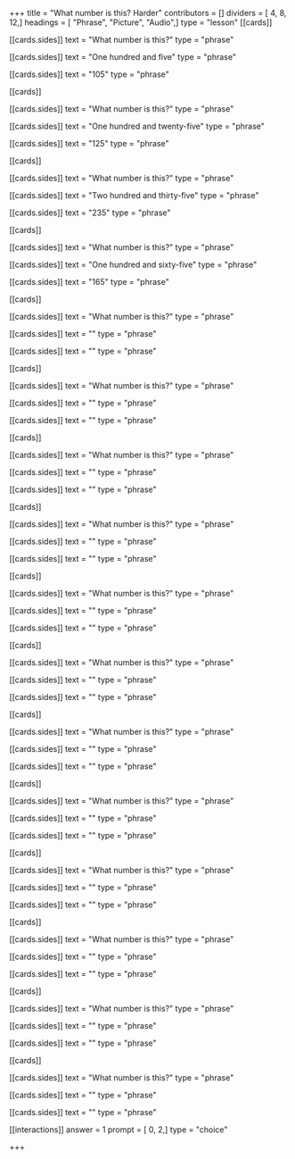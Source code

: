 +++
title = "What number is this? Harder"
contributors = []
dividers = [ 4, 8, 12,]
headings = [ "Phrase", "Picture", "Audio",]
type = "lesson"
[[cards]]

[[cards.sides]]
text = "What number is this?"
type = "phrase"

[[cards.sides]]
text = "One hundred and five"
type = "phrase"

[[cards.sides]]
text = "105"
type = "phrase"

[[cards]]

[[cards.sides]]
text = "What number is this?"
type = "phrase"

[[cards.sides]]
text = "One hundred and twenty-five"
type = "phrase"

[[cards.sides]]
text = "125"
type = "phrase"

[[cards]]

[[cards.sides]]
text = "What number is this?"
type = "phrase"

[[cards.sides]]
text = "Two hundred and thirty-five"
type = "phrase"

[[cards.sides]]
text = "235"
type = "phrase"

[[cards]]

[[cards.sides]]
text = "What number is this?"
type = "phrase"

[[cards.sides]]
text = "One hundred and sixty-five"
type = "phrase"

[[cards.sides]]
text = "165"
type = "phrase"

[[cards]]

[[cards.sides]]
text = "What number is this?"
type = "phrase"

[[cards.sides]]
text = ""
type = "phrase"

[[cards.sides]]
text = ""
type = "phrase"

[[cards]]

[[cards.sides]]
text = "What number is this?"
type = "phrase"

[[cards.sides]]
text = ""
type = "phrase"

[[cards.sides]]
text = ""
type = "phrase"

[[cards]]

[[cards.sides]]
text = "What number is this?"
type = "phrase"

[[cards.sides]]
text = ""
type = "phrase"

[[cards.sides]]
text = ""
type = "phrase"

[[cards]]

[[cards.sides]]
text = "What number is this?"
type = "phrase"

[[cards.sides]]
text = ""
type = "phrase"

[[cards.sides]]
text = ""
type = "phrase"

[[cards]]

[[cards.sides]]
text = "What number is this?"
type = "phrase"

[[cards.sides]]
text = ""
type = "phrase"

[[cards.sides]]
text = ""
type = "phrase"

[[cards]]

[[cards.sides]]
text = "What number is this?"
type = "phrase"

[[cards.sides]]
text = ""
type = "phrase"

[[cards.sides]]
text = ""
type = "phrase"

[[cards]]

[[cards.sides]]
text = "What number is this?"
type = "phrase"

[[cards.sides]]
text = ""
type = "phrase"

[[cards.sides]]
text = ""
type = "phrase"

[[cards]]

[[cards.sides]]
text = "What number is this?"
type = "phrase"

[[cards.sides]]
text = ""
type = "phrase"

[[cards.sides]]
text = ""
type = "phrase"

[[cards]]

[[cards.sides]]
text = "What number is this?"
type = "phrase"

[[cards.sides]]
text = ""
type = "phrase"

[[cards.sides]]
text = ""
type = "phrase"

[[cards]]

[[cards.sides]]
text = "What number is this?"
type = "phrase"

[[cards.sides]]
text = ""
type = "phrase"

[[cards.sides]]
text = ""
type = "phrase"

[[cards]]

[[cards.sides]]
text = "What number is this?"
type = "phrase"

[[cards.sides]]
text = ""
type = "phrase"

[[cards.sides]]
text = ""
type = "phrase"

[[cards]]

[[cards.sides]]
text = "What number is this?"
type = "phrase"

[[cards.sides]]
text = ""
type = "phrase"

[[cards.sides]]
text = ""
type = "phrase"

[[interactions]]
answer = 1
prompt = [ 0, 2,]
type = "choice"

+++
